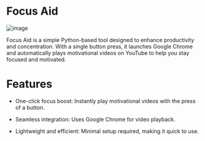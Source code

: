 # Focus Aid
![image](https://github.com/user-attachments/assets/10d75828-4d59-4cdf-9530-4801a4581979)

Focus Aid is a simple Python-based tool designed to enhance productivity and concentration. With a single button press, it launches Google Chrome and automatically plays motivational videos on YouTube to help you stay focused and motivated.

# Features
 - One-click focus boost: Instantly play motivational videos with the press of a button.

 - Seamless integration: Uses Google Chrome for video playback.

 - Lightweight and efficient: Minimal setup required, making it quick to use.



